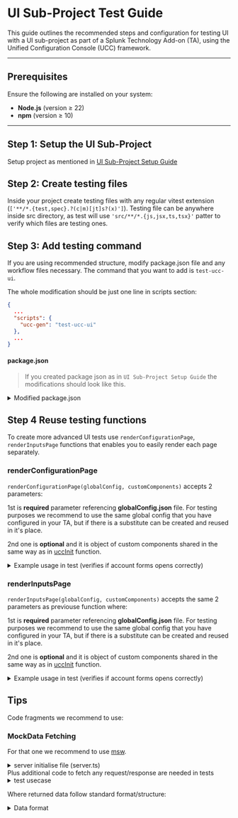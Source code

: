 # UI Sub-Project Test Guide

This guide outlines the recommended steps and configuration for testing UI with a UI sub-project as part of a Splunk Technology Add-on (TA), using the Unified Configuration Console (UCC) framework.

---

## Prerequisites

Ensure the following are installed on your system:

- **Node.js** (version ≥ 22)
- **npm** (version ≥ 10)

---

## Step 1: Setup the UI Sub-Project

Setup project as mentioned in [UI Sub-Project Setup Guide](./custom_project_init.md)

## Step 2: Create testing files

Inside your project create testing files with any regular vitest extension (`['**/*.{test,spec}.?(c|m)[jt]s?(x)']`). Testing file can be anywhere inside src directory, as test will use `'src/**/*.{js,jsx,ts,tsx}'` patter to verify which files are testing ones.

## Step 3: Add testing command

If you are using recommended structure, modify package.json file and any workflow files necessary.
The command that you want to add is `test-ucc-ui`.

The whole modification should be just one line in scripts section:

```json
{
  ...
  "scripts": {
    "ucc-gen": "test-ucc-ui"
  },
  ...
}
```

#### package.json

> If you created package json as in `UI Sub-Project Setup Guide` the modifications should look like this.

<details>
  <summary>Modified package.json</summary>

```json
{
  "name": "ui",
  "private": true,
  "version": "0.0.0",
  "type": "module",
  "scripts": {
    "ucc-gen": "ucc-gen-ui ta_name=Splunk_TA_Name init_file_dir=src/ucc-ui.ts",
    "ucc-gen": "test-ucc-ui"
  },
  "dependencies": {
    "@splunk/add-on-ucc-framework": "^5.65.0",
    "@splunk/react-ui": "^4.42.0",
    "@splunk/splunk-utils": "^3.1.0",
    "@splunk/themes": "^0.23.0",
    "react": "16.14.0",
    "react-dom": "16.14.0"
  },
  "devDependencies": {
    "@eslint/js": "^9.20.0",
    "@types/node": "^22.13.1",
    "@types/react": "16.14.62",
    "@types/react-dom": "16.9.25",
    "typescript": "^5.8.2"
  },
  "overrides": {
    "react": "16.14.0",
    "react-dom": "16.14.0",
    "@types/react": "16.14.62",
    "@types/react-dom": "16.9.25"
  },
  "engines": {
    "node": ">=22",
    "npm": ">=10"
  }
}
```

</details>


## Step 4 Reuse testing functions

To create more advanced UI tests use `renderConfigurationPage`, `renderInputsPage` functions that enables you to easily render each page separately.


### renderConfigurationPage

`renderConfigurationPage(globalConfig, customComponents)` accepts 2 parameters:

1st is **required** parameter referencing **globalConfig.json** file. For testing purposes we recommend to use the same global config that you have configured in your TA, but if there is a substitute can be created and reused in it's place.

2nd one is **optional** and it is object of custom components shared in the same way as in [uccInit](./custom_project_init.md#add-to-uccinit) function.


<details>
  <summary>Example usage in test (verifies if account forms opens correctly)</summary>

```ts
import {
  screen,
  waitForElementToBeRemoved,
} from "@testing-library/react";
import { it, expect, vi } from "vitest";
import userEvent from "@testing-library/user-event";

import { getGlobalConfig } from "./utils";
import AdvancedInputsTabClass from "../ucc-ui-extensions/AdvancedInputsTab";
import DateInputClass from "../ucc-ui-extensions/DateInput";

it("Should open account addition form", async () => {
  mockResponse();
  renderConfigurationPage(getGlobalConfig(), {
    DateInput: {
      component: DateInputClass,
      type: "control",
    },
    AdvancedInputsTab: {
      component: AdvancedInputsTabClass,
      type: "tab",
    },
  });

  await waitForElementToBeRemoved(() => screen.getByText("Waiting"));

  expect(screen.getByText("Configuration")).toBeInTheDocument();
  const data = await screen.findByText("Mocked Account name");
  expect(data).toBeInTheDocument();
  const newInput = screen.getByRole("button", {
    name: "Add",
  });
  expect(newInput).toBeInTheDocument();

  await userEvent.click(newInput);
  expect(await screen.findByText("Add Accounts")).toBeInTheDocument();
});
```

</details>


### renderInputsPage

`renderInputsPage(globalConfig, customComponents)` accepts the same 2 parameters as previouse function where:

1st is **required** parameter referencing **globalConfig.json** file. For testing purposes we recommend to use the same global config that you have configured in your TA, but if there is a substitute can be created and reused in it's place.

2nd one is **optional** and it is object of custom components shared in the same way as in [uccInit](./custom_project_init.md#add-to-uccinit) function.


<details>
  <summary>Example usage in test (verifies if account forms opens correctly)</summary>

```ts
import {
  screen,
  waitForElementToBeRemoved,
} from "@testing-library/react";
import { it, expect, vi } from "vitest";
import userEvent from "@testing-library/user-event";

import { getGlobalConfig } from "./utils";
import AdvancedInputsTabClass from "../ucc-ui-extensions/AdvancedInputsTab";
import DateInputClass from "../ucc-ui-extensions/DateInput";


it("Should open inputs addition form", async () => {
  mockResponse();
  renderInputsPage(getGlobalConfig(), {
    DateInput: {
      component: DateInputClass,
      type: "control",
    },
    AdvancedInputsTab: {
      component: AdvancedInputsTabClass,
      type: "tab",
    },
  });

  await waitForElementToBeRemoved(() => screen.getByText("Waiting"));

  expect(screen.getByText("Inputs")).toBeInTheDocument();
  const data = await screen.findByText("Mocked Input name");
  expect(data).toBeInTheDocument();
  const newInput = screen.getByRole("button", {
    name: "Create New Input",
  });
  expect(newInput).toBeInTheDocument();

  await userEvent.click(newInput);
  expect(await screen.findByText("Add Example service name")).toBeInTheDocument();
});
```

</details>

## Tips

Code fragments we recommend to use:

### MockData Fetching

For that one we recommend to use [msw](https://mswjs.io/).
<details>
<summary>server initialise file (server.ts)</summary>

```ts
import { setupServer } from "msw/node";
import { afterAll, afterEach } from "vitest";

export const server = setupServer();

server.listen({
  onUnhandledRequest: "warn",
});
afterEach(() => server.resetHandlers());
afterAll(() => server.close());

process.once("SIGINT", () => server.close());
process.once("SIGTERM", () => server.close());
```

</details>
Plus additional code to fetch any request/response are needed in tests

<details>
<summary>test usecase</summary>

```ts
function mockResponse() {
  server.use(
    http.get(`/servicesNS/nobody/-/:endpointUrl/:serviceName`, () => {
      return HttpResponse.json(mockServerResponseWithContent);
    }),
    http.get(`/servicesNS/nobody/-/:endpointUrl`, () => {
      return HttpResponse.json(mockServerResponseWithContent);
    })
  );
}

```

</details>

Where returned data follow standard format/structure:
<details>
<summary> Data format</summary>

```ts
export const mockServerResponseWithContent = {
  links: {
    create: `/servicesNS/nobody/Splunk_TA_Example/account/_new`,
  },
  updated: "2023-08-21T11:54:12+00:00",
  entry: [
    {
      id: 1,
      name: "Mocked Input name",
      content: {
        disabled: true,
        fields1: "value1",
        fields2: "value2",
      },
    },
  ],
  messages: [],
};
```

</details>
